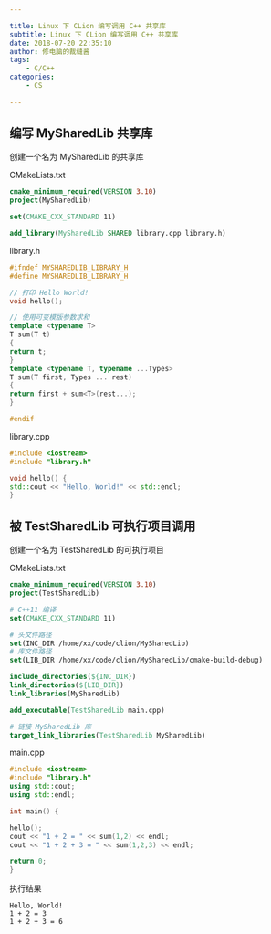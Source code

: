 ```yaml
---

title: Linux 下 CLion 编写调用 C++ 共享库
subtitle: Linux 下 CLion 编写调用 C++ 共享库
date: 2018-07-20 22:35:10
author: 修电脑的裁缝酱
tags:
	- C/C++  
categories: 
	- CS
	
---
```


## 编写 MySharedLib 共享库

创建一个名为 MySharedLib 的共享库

CMakeLists.txt
```cmake
cmake_minimum_required(VERSION 3.10)
project(MySharedLib)

set(CMAKE_CXX_STANDARD 11)

add_library(MySharedLib SHARED library.cpp library.h)
```

<!-- more -->

library.h
```cpp
#ifndef MYSHAREDLIB_LIBRARY_H
#define MYSHAREDLIB_LIBRARY_H

// 打印 Hello World!
void hello();

// 使用可变模版参数求和
template <typename T>
T sum(T t)
{
return t;
}
template <typename T, typename ...Types>
T sum(T first, Types ... rest)
{
return first + sum<T>(rest...);
}

#endif
```

library.cpp
```cpp
#include <iostream>
#include "library.h"

void hello() {
std::cout << "Hello, World!" << std::endl;
}
```

## 被 TestSharedLib 可执行项目调用

创建一个名为 TestSharedLib 的可执行项目

CMakeLists.txt
```cmake
cmake_minimum_required(VERSION 3.10)
project(TestSharedLib)

# C++11 编译
set(CMAKE_CXX_STANDARD 11)

# 头文件路径
set(INC_DIR /home/xx/code/clion/MySharedLib)
# 库文件路径
set(LIB_DIR /home/xx/code/clion/MySharedLib/cmake-build-debug)

include_directories(${INC_DIR})
link_directories(${LIB_DIR})
link_libraries(MySharedLib)

add_executable(TestSharedLib main.cpp)

# 链接 MySharedLib 库
target_link_libraries(TestSharedLib MySharedLib)
```

main.cpp
```cpp
#include <iostream>
#include "library.h"
using std::cout;
using std::endl;

int main() {

hello();
cout << "1 + 2 = " << sum(1,2) << endl;
cout << "1 + 2 + 3 = " << sum(1,2,3) << endl;

return 0;
}
```

执行结果
```
Hello, World!
1 + 2 = 3
1 + 2 + 3 = 6
```